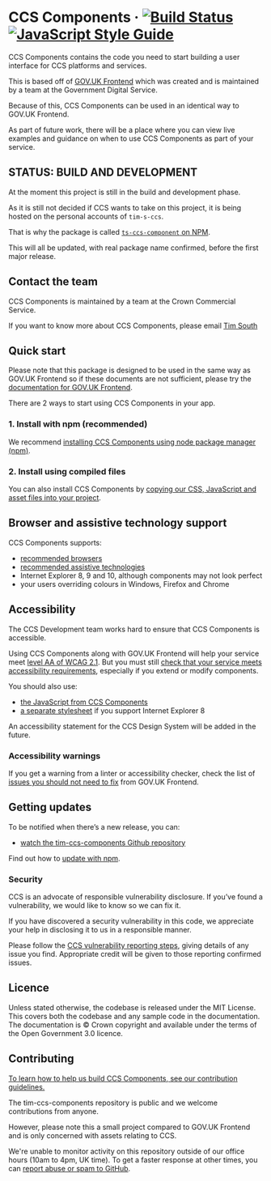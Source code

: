 CCS Components ·
[![Build Status](https://github.com/tim-s-ccs/tim-ccs-components/workflows/Tests/badge.svg)](https://github.com/tim-s-ccs/tim-ccs-components/actions?query=workflow%3ATests+branch%3Amain)
[![JavaScript Style Guide](https://img.shields.io/badge/code_style-standard-brightgreen.svg)](https://standardjs.com)
=====================

CCS Components contains the code you need to start building a user interface
for CCS platforms and services.

This is based off of [GOV.UK Frontend](https://github.com/alphagov/govuk-frontend) which was created and is maintained by a team at the Government Digital Service.

Because of this, CCS Components can be used in an identical way to GOV.UK Frontend.

<!-- TODO: Add space for guide -->
<!-- See live examples of CCS Components, and guidance on when to use
them in your service, in the [CCS Components Design System](#). -->

As part of future work, there will be a place where you can view live examples and guidance on when to use CCS Components as part of your service.

## STATUS: BUILD AND DEVELOPMENT
At the moment this project is still in the build and development phase.

As it is still not decided if CCS wants to take on this project, it is being hosted on the personal accounts of `tim-s-ccs`.

That is why the package is called [`ts-ccs-component` on NPM](https://www.npmjs.com/package/ts-ccs-components).

This will all be updated, with real package name confirmed, before the first major release.

## Contact the team

CCS Components is maintained by a team at the Crown Commercial Service.
<!-- TODO: add mail to link -->
If you want to know more about CCS Components, please email [Tim South](mailto:timothy.south@crowncommercial.gov.uk)
<!-- the [Development team](mailto:#). -->

## Quick start

Please note that this package is designed to be used in the same way as GOV.UK Frontend so if these documents are not sufficient, please try the [documentation for GOV.UK Frontend](https://frontend.design-system.service.gov.uk/).

There are 2 ways to start using CCS Components in your app.

<!-- TODO: Add space for guide -->
<!-- Once installed, you will be able to use the code from the examples in the
[CCS Components Design System](#)
in your service. -->

### 1. Install with npm (recommended)

We recommend [installing CCS Components using node package manager (npm)](docs/instillation/install-with-npm.md).

### 2. Install using compiled files

You can also install CCS Components by [copying our CSS, JavaScript and asset files into your project](docs/instillation/install-using-compiled-files.md).

## Browser and assistive technology support

CCS Components supports:

- [recommended browsers](https://www.gov.uk/service-manual/technology/designing-for-different-browsers-and-devices#browsers-to-test-in)
- [recommended assistive technologies](https://www.gov.uk/service-manual/technology/testing-with-assistive-technologies#which-assistive-technologies-to-test-with)
- Internet Explorer 8, 9 and 10, although components may not look perfect
- your users overriding colours in Windows, Firefox and Chrome

## Accessibility

The CCS Development team works hard to ensure that CCS Components is accessible.

Using CCS Components along with GOV.UK Frontend will help your service meet [level AA of WCAG 2.1](https://www.gov.uk/service-manual/helping-people-to-use-your-service/understanding-wcag). But you must still [check that your service meets accessibility requirements](https://www.gov.uk/service-manual/helping-people-to-use-your-service/making-your-service-accessible-an-introduction), especially if you extend or modify components.

You should also use:

- [the JavaScript from CCS Components](docs/guides/import-assets.md#javascript)
- [a separate stylesheet](https://frontend.design-system.service.gov.uk/supporting-ie8/) if you support Internet Explorer 8

<!-- You can also read the [accessibility statement for the CCS Design System](https://design-system.service.gov.uk/accessibility/). -->
An accessibility statement for the CCS Design System will be added in the future.

### Accessibility warnings

If you get a warning from a linter or accessibility checker, check the list of [issues you should not need to fix](https://github.com/alphagov/govuk-frontend/issues/1280#issuecomment-509588851) from GOV.UK Frontend.

## Getting updates

To be notified when there’s a new release, you can:

- [watch the tim-ccs-components Github repository](https://docs.github.com/en/github/managing-subscriptions-and-notifications-on-github/setting-up-notifications/configuring-notifications#configuring-your-watch-settings-for-an-individual-repository)

Find out how to [update with npm](docs/guides/update-with-npm.md).

### Security

CCS is an advocate of responsible vulnerability disclosure. If you’ve found a vulnerability, we would like to know so we can fix it.

If you have discovered a security vulnerability in this code, we appreciate your help in disclosing it to us in a responsible manner.

Please follow the [CCS vulnerability reporting steps](https://www.crowncommercial.gov.uk/about-ccs/vulnerability-disclosure-policy/), giving details of any issue you find. Appropriate credit will be given to those reporting confirmed issues.

## Licence

Unless stated otherwise, the codebase is released under the MIT License. This
covers both the codebase and any sample code in the documentation. The
documentation is &copy; Crown copyright and available under the terms of the
Open Government 3.0 licence.

## Contributing

[To learn how to help us build CCS Components, see our contribution guidelines.](CONTRIBUTING.md)

The tim-ccs-components repository is public and we welcome contributions from anyone.

However, please note this a small project compared to GOV.UK Frontend and is only concerned with assets relating to CCS.

<!-- TODO: Add CCS Contributing rules -->
<!-- 
Contributors to alphagov repositories are expected to follow the [Contributor Covenant Code of Conduct](https://github.com/alphagov/.github/blob/main/CODE_OF_CONDUCT.md#contributor-covenant-code-of-conduct). Contributors working within government are also expected to follow the [Civil Service code](https://www.gov.uk/government/publications/civil-service-code/the-civil-service-code). -->

We're unable to monitor activity on this repository outside of our office hours (10am to 4pm, UK time). To get a faster response at other times, you can [report abuse or spam to GitHub](https://docs.github.com/en/communities/maintaining-your-safety-on-github/reporting-abuse-or-spam).
